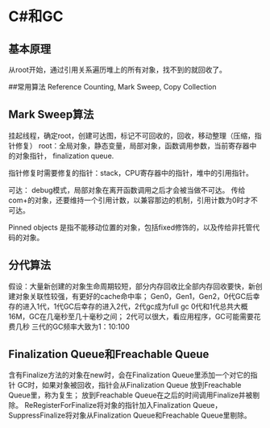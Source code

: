 # C#和GC

## 基本原理
从root开始，通过引用关系遍历堆上的所有对象，找不到的就回收了。

##常用算法
Reference Counting, Mark Sweep, Copy Collection

## Mark Sweep算法
挂起线程，确定root，创建可达图，标记不可回收的，回收，移动整理（压缩，指针修复）
root：全局对象，静态变量，局部对象，函数调用参数，当前寄存器中的对象指针， finalization queue.

指针修复时需要修复的指针：stack，CPU寄存器中的指针，堆中的引用指针。

可达：
debug模式，局部对象在离开函数调用之后才会被当做不可达。
传给com+的对象，还要维持一个引用计数，以兼容那边的机制，引用计数为0时才不可达。

Pinned objects
是指不能移动位置的对象，包括fixed修饰的，以及传给非托管代码的对象。

## 分代算法
假设：大量新创建的对象生命周期较短，部分内存回收比全部内存回收要快，新创建对象关联性较强，有更好的cache命中率；
Gen0，Gen1，Gen2，0代GC后幸存的进入1代，1代GC后幸存的进入2代，2代gc成为full gc
0代和1代总共大概16M，GC在几毫秒至几十毫秒之间；
2代可以很大，看应用程序，GC可能需要花费几秒
三代的GC频率大致为1：10:100

## Finalization Queue和Freachable Queue
含有Finalize方法的对象在new时，会在Finalization Queue里添加一个对它的指针
GC时，如果对象被回收，指针会从Finalization Queue 放到Freachable Queue里，称为复生；
放到Freachable Queue在之后的时间调用Finalize并被剔除。
ReRegisterForFinalize将对象的指针加入Finalization Queue，SuppressFinalize将对象从Finalization Queue和Freachable Queue里剔除。
